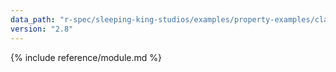 ```yaml
---
data_path: "r-spec/sleeping-king-studios/examples/property-examples/class-properties"
version: "2.8"
---
```


{% include reference/module.md %}
